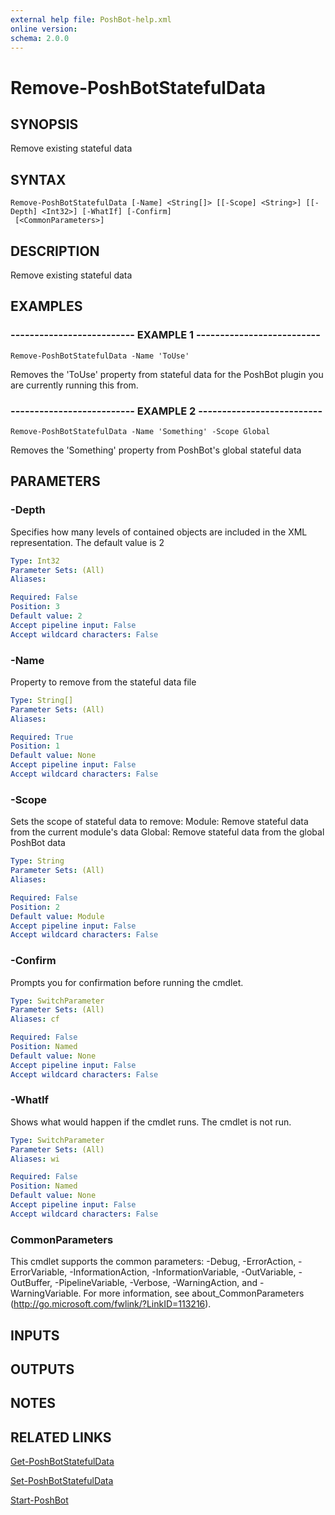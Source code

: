 ```yaml
---
external help file: PoshBot-help.xml
online version: 
schema: 2.0.0
---
```


# Remove-PoshBotStatefulData

## SYNOPSIS
Remove existing stateful data

## SYNTAX

```
Remove-PoshBotStatefulData [-Name] <String[]> [[-Scope] <String>] [[-Depth] <Int32>] [-WhatIf] [-Confirm]
 [<CommonParameters>]
```

## DESCRIPTION
Remove existing stateful data

## EXAMPLES

### -------------------------- EXAMPLE 1 --------------------------
```
Remove-PoshBotStatefulData -Name 'ToUse'
```

Removes the 'ToUse' property from stateful data for the PoshBot plugin you are currently running this from.

### -------------------------- EXAMPLE 2 --------------------------
```
Remove-PoshBotStatefulData -Name 'Something' -Scope Global
```

Removes the 'Something' property from PoshBot's global stateful data

## PARAMETERS

### -Depth
Specifies how many levels of contained objects are included in the XML representation.
The default value is 2

```yaml
Type: Int32
Parameter Sets: (All)
Aliases: 

Required: False
Position: 3
Default value: 2
Accept pipeline input: False
Accept wildcard characters: False
```

### -Name
Property to remove from the stateful data file

```yaml
Type: String[]
Parameter Sets: (All)
Aliases: 

Required: True
Position: 1
Default value: None
Accept pipeline input: False
Accept wildcard characters: False
```

### -Scope
Sets the scope of stateful data to remove:
    Module: Remove stateful data from the current module's data
    Global: Remove stateful data from the global PoshBot data

```yaml
Type: String
Parameter Sets: (All)
Aliases: 

Required: False
Position: 2
Default value: Module
Accept pipeline input: False
Accept wildcard characters: False
```

### -Confirm
Prompts you for confirmation before running the cmdlet.

```yaml
Type: SwitchParameter
Parameter Sets: (All)
Aliases: cf

Required: False
Position: Named
Default value: None
Accept pipeline input: False
Accept wildcard characters: False
```

### -WhatIf
Shows what would happen if the cmdlet runs.
The cmdlet is not run.

```yaml
Type: SwitchParameter
Parameter Sets: (All)
Aliases: wi

Required: False
Position: Named
Default value: None
Accept pipeline input: False
Accept wildcard characters: False
```

### CommonParameters
This cmdlet supports the common parameters: -Debug, -ErrorAction, -ErrorVariable, -InformationAction, -InformationVariable, -OutVariable, -OutBuffer, -PipelineVariable, -Verbose, -WarningAction, and -WarningVariable. For more information, see about_CommonParameters (http://go.microsoft.com/fwlink/?LinkID=113216).

## INPUTS

## OUTPUTS

## NOTES

## RELATED LINKS

[Get-PoshBotStatefulData]()

[Set-PoshBotStatefulData]()

[Start-PoshBot]()

